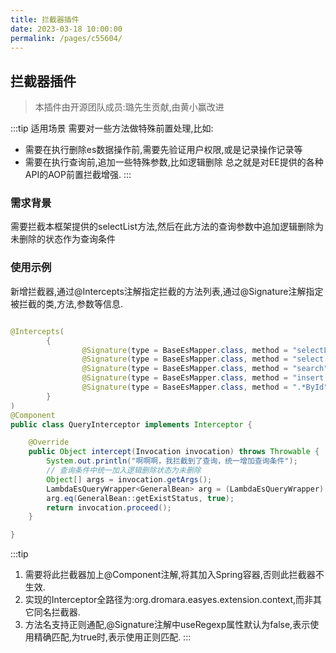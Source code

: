 ```yaml
---
title: 拦截器插件
date: 2023-03-18 10:00:00
permalink: /pages/c55604/
---
```


## 拦截器插件

> 本插件由开源团队成员:璐先生贡献,由黄小赢改进

:::tip 适用场景
需要对一些方法做特殊前置处理,比如:
- 需要在执行删除es数据操作前,需要先验证用户权限,或是记录操作记录等
- 需要在执行查询前,追加一些特殊参数,比如逻辑删除
总之就是对EE提供的各种API的AOP前置拦截增强.
:::

  
### 需求背景

需要拦截本框架提供的selectList方法,然后在此方法的查询参数中追加逻辑删除为未删除的状态作为查询条件

### 使用示例

新增拦截器,通过@Intercepts注解指定拦截的方法列表,通过@Signature注解指定被拦截的类,方法,参数等信息.

```java

@Intercepts(
        {
                @Signature(type = BaseEsMapper.class, method = "selectList", args = {LambdaEsQueryWrapper.class}),
                @Signature(type = BaseEsMapper.class, method = "select.*", args = {LambdaEsQueryWrapper.class}, useRegexp = true),
                @Signature(type = BaseEsMapper.class, method = "search", args = {SearchRequest.class, RequestOptions.class}),
                @Signature(type = BaseEsMapper.class, method = "insert|update", args = {Object.class}, useRegexp = true),
                @Signature(type = BaseEsMapper.class, method = ".*ById", args = {Object.class}, useRegexp = true)
        }
)
@Component
public class QueryInterceptor implements Interceptor {

    @Override
    public Object intercept(Invocation invocation) throws Throwable {
        System.out.println("啊啊啊，我拦截到了查询，统一增加查询条件");
        // 查询条件中统一加入逻辑删除状态为未删除
        Object[] args = invocation.getArgs();
        LambdaEsQueryWrapper<GeneralBean> arg = (LambdaEsQueryWrapper) args[0];
        arg.eq(GeneralBean::getExistStatus, true);
        return invocation.proceed();
    }

}
```

:::tip 
1. 需要将此拦截器加上@Component注解,将其加入Spring容器,否则此拦截器不生效.
1. 实现的Interceptor全路径为:org.dromara.easyes.extension.context,而非其它同名拦截器.
1. 方法名支持正则通配,@Signature注解中useRegexp属性默认为false,表示使用精确匹配,为true时,表示使用正则匹配.
:::
